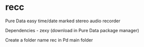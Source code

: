 # recc
Pure Data easy time/date marked stereo audio recorder

Dependencies - zexy (download in Pure Data package manager)

Create a folder name rec in Pd main folder

